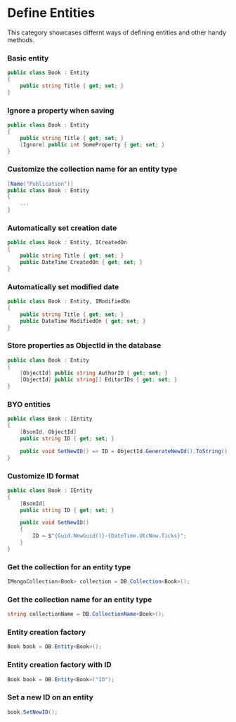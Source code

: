 # Define Entities
This category showcases differnt ways of defining entities and other handy methods.

### Basic entity
```csharp
public class Book : Entity
{
    public string Title { get; set; }
}
```

### Ignore a property when saving
```csharp
public class Book : Entity
{
    public string Title { get; set; }
    [Ignore] public int SomeProperty { get; set; }
}
```

### Customize the collection name for an entity type
```csharp
[Name("Publication")]
public class Book : Entity
{
    ...
}
```

### Automatically set creation date
```csharp
public class Book : Entity, ICreatedOn
{
    public string Title { get; set; }
    public DateTime CreatedOn { get; set; }
}
```

### Automatically set modified date
```csharp
public class Book : Entity, IModifiedOn
{
    public string Title { get; set; }
    public DateTime ModifiedOn { get; set; }
}
```

### Store properties as ObjectId in the database
```csharp
public class Book : Entity
{
    [ObjectId] public string AuthorID { get; set; }
    [ObjectId] public string[] EditorIDs { get; set; }
}
```

### BYO entities
```csharp
public class Book : IEntity
{
    [BsonId, ObjectId]
    public string ID { get; set; }

    public void SetNewID() => ID = ObjectId.GenerateNewId().ToString();
}
```

### Customize ID format
```csharp
public class Book : IEntity
{
    [BsonId]
    public string ID { get; set; }

    public void SetNewID()
    {
        ID = $"{Guid.NewGuid()}-{DateTime.UtcNow.Ticks}";
    }
}
```

### Get the collection for an entity type
```csharp
IMongoCollection<Book> collection = DB.Collection<Book>();
```

### Get the collection name for an entity type
```csharp
string collectionName = DB.CollectionName<Book>();
```

### Entity creation factory
```csharp
Book book = DB.Entity<Book>();
```

### Entity creation factory with ID
```csharp
Book book = DB.Entity<Book>("ID");
```

### Set a new ID on an entity
```csharp
book.SetNewID();
```